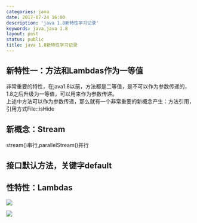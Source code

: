 ```yaml
---
categories: java
date: 2017-07-24 16:00
description: 'java 1.8新特性学习记录'
keywords: java,java 1.8
layout: post
status: public
title: java 1.8新特性学习记录
---
```


## 新特性一：方法和Lambdas作为一等值  
非常重要的特性，在java1.8以前，方法都是二等值，是不可以作为参数传递的，1.8之后升级为一等值，可以用来作为参数传递。  
上述中方法可以作为参数传递，那么就有一个非常重要的新概念产生：方法引用，引用方式File::isHide  

## 新概念：Stream  
stream()串行,parallelStream()并行  

## 接口默认方法，关键字default  

## 性特性：Lambdas 
![](/image/posts/java1.8_lambdas_01.png)

![](/image/posts/java1.8_lambdas_02.png)




